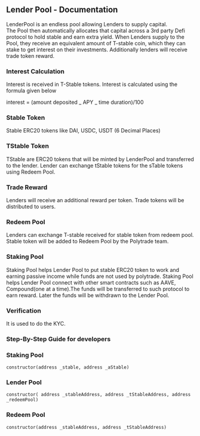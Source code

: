 ## Lender Pool - Documentation

LenderPool is an endless pool allowing Lenders to supply capital.  
The Pool then automatically allocates that capital across a 3rd party Defi protocol to hold stable and earn extra yield.
When Lenders supply to the Pool, they receive an equivalent amount of T-stable coin, which they can stake to get interest on their investments. Additionally lenders will receive trade token reward.

### Interest Calculation

Interest is received in T-Stable tokens. Interest is calculated using the formula given below

interest = (amount deposited _ APY _ time duration)/100

### Stable Token

Stable ERC20 tokens like DAI, USDC, USDT (6 Decimal Places)

### TStable Token

TStable are ERC20 tokens that will be minted by LenderPool and transferred to the lender. Lender can exchange tStable tokens for the sTable tokens using Redeem Pool.

### Trade Reward

Lenders will receive an additional reward per token. Trade tokens will be distributed to users.

### Redeem Pool

Lenders can exchange T-stable received for stable token from redeem pool. Stable token will be added to Redeem Pool by the Polytrade team.

### Staking Pool
Staking Pool helps Lender Pool to put stable ERC20 token to work and earning passive income while funds are not used by polytrade.
Staking Pool helps Lender Pool connect with other smart contracts such as AAVE, Compound(one at a time).The funds will be transferred to such protocol to earn reward. Later the funds will be withdrawn to the Lender Pool.

### Verification 

It is used to do the KYC.

### Step-By-Step Guide for developers

### Staking Pool

`constructor(address _stable, address _aStable)`

### Lender Pool

`constructor( address _stableAddress, address _tStableAddress, address _redeemPool)`

### Redeem Pool

`constructor(address _stableAddress, address _tStableAddress)`

